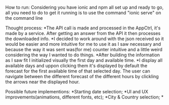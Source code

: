 

How to run:
	Considering you have ionic and npm all set up and ready to go, all you need to do to get it running is to use the command "ionic serve" on the command line 



Thought process:
	*The API call is made and processed in the AppCtrl, it's made by a service. After getting an answer from the API it then processes the downloaded info.
	*I decided to work around with the json received so it would be easier and more intuitive for me to use it as I saw necessary and because the way it was sent was(for me) counter intuitive and a little weird considering the way I wanted to do things. 
	*After building the information as I saw fit I initialized visually the first day and available time.
	*I display all available days and uppon clicking them it's displayed by default the forecast for the first available time of that selected day.
	The user can navigate between the different forecast of the different hours by clickling the arrows near the displayed hour.


Possible future implementions:
	*Starting date selection;
	*UI and UX improvements(animations, different fonts, etc);
	*City & Country selection;
	*
